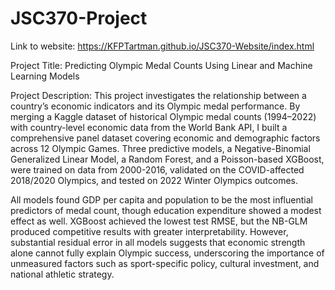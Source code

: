 # JSC370-Project

Link to website: https://KFPTartman.github.io/JSC370-Website/index.html

Project Title: Predicting Olympic Medal Counts Using Linear and Machine Learning Models

Project Description:
This project investigates the relationship between a country’s economic indicators and its Olympic medal performance. By merging a Kaggle dataset of historical Olympic medal counts (1994–2022) with country-level economic data from the World Bank API, I built a comprehensive panel dataset covering economic and demographic factors across 12 Olympic Games. Three predictive models, a Negative-Binomial Generalized Linear Model, a Random Forest, and a Poisson-based XGBoost, were trained on data from 2000-2016, validated on the COVID-affected 2018/2020 Olympics, and tested on 2022 Winter Olympics outcomes.

All models found GDP per capita and population to be the most influential predictors of medal count, though education expenditure showed a modest effect as well. XGBoost achieved the lowest test RMSE, but the NB-GLM produced competitive results with greater interpretability. However, substantial residual error in all models suggests that economic strength alone cannot fully explain Olympic success, underscoring the importance of unmeasured factors such as sport-specific policy, cultural investment, and national athletic strategy.
